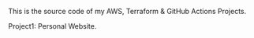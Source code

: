 This is the source code of my AWS, Terraform & GitHub Actions Projects.

Project1: Personal Website.
